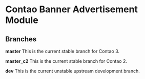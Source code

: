 Contao Banner Advertisement Module 
==================================

## Branches

**master** This is the current stable branch for Contao 3.

**master_c2** This is the current stable branch for Contao 2.

**dev** This is the current unstable upstream development branch.


